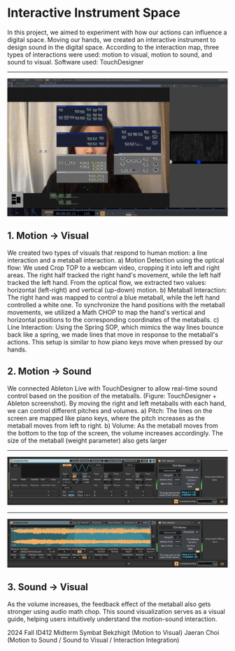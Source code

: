 # Interactive Instrument Space


In this project, we aimed to experiment with how our actions can influence a digital space. Moving our hands, we created an interactive instrument to design sound in the digital space. According to the interaction map, three types of interactions were used: motion to visual, motion to sound, and sound to visual.
Software used: TouchDesigner

***
![](screenshot.png)

## 1. Motion → Visual  
We created two types of visuals that respond to human motion: a line interaction and a metaball interaction. 
a)	Motion Detection using the optical flow: We used Crop TOP to a webcam video, cropping it into left and right areas. The right half tracked the right hand's movement, while the left half tracked the left hand. From the optical flow, we extracted two values: horizontal (left-right) and vertical (up-down) motion.
b)	Metaball Interaction: The right hand was mapped to control a blue metaball, while the left hand controlled a white one. To synchronize the hand positions with the metaball movements, we utilized a Math CHOP to map the hand's vertical and horizontal positions to the corresponding coordinates of the metaballs.
c)	Line Interaction: Using the Spring SOP, which mimics the way lines bounce back like a spring, we made lines that move in response to the metaball's actions. This setup is similar to how piano keys move when pressed by our hands.


## 2. Motion → Sound 
We connected Ableton Live with TouchDesigner to allow real-time sound control based on the position of the metaballs. (Figure: TouchDesigner + Ableton screenshot). By moving the right and left metaballs with each hand, we can control different pitches and volumes.
a)	Pitch: The lines on the screen are mapped like piano keys, where the pitch increases as the metaball moves from left to right.
b)	Volume: As the metaball moves from the bottom to the top of the screen, the volume increases accordingly. The size of the metaball (weight parameter) also gets larger

***
![](abletone_1.png)

***
![](abletone_2.png)

## 3. Sound → Visual 
As the volume increases, the feedback effect of the metaball also gets stronger using audio math chop. This sound visualization serves as a visual guide, helping users intuitively understand the motion-sound interaction.


2024 Fall ID412 Midterm 
Symbat Bekzhigit (Motion to Visual)
Jaeran Choi (Motion to Sound / Sound to Visual / Interaction Integration)

